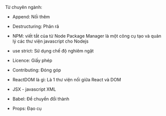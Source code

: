 Từ chuyên ngành:

- Append: Nối thêm

- Destructuring: Phân rã

- NPM: viết tắt của từ Node Package Manager là một công cụ tạo và quản lý các thư viện javascript cho Nodejs

- use strict: Sử dụng chế độ nghiêm ngặt

- Licence: Giấy phép

- Contributing: Đóng góp

- ReactDOM là gì: Là 1 thư viện nối giữa React và DOM

- JSX - javascript XML

- Babel: Để chuyển đổi thành

- Props: Đạo cụ
